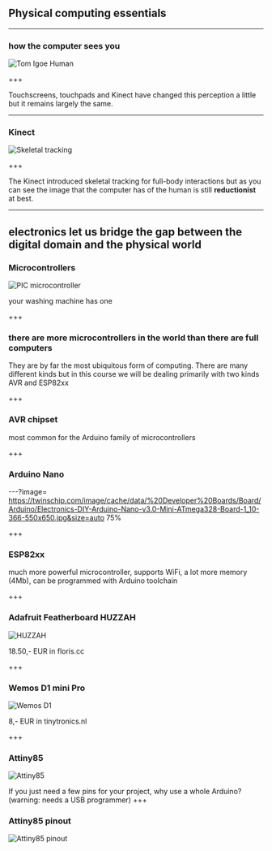 ## Physical computing essentials

---
### how the computer sees you

![Tom Igoe Human](https://interactiondesign.files.wordpress.com/2011/06/igoefinger.jpg)


+++

Touchscreens, touchpads and Kinect have changed this perception a little but it remains largely the same.

---
### Kinect
![Skeletal tracking](http://psychic-vr-lab.com/blog/wp-content/uploads/2015/03/kinect4.png)

+++

The Kinect introduced skeletal tracking for full-body interactions but as you can see the image that the computer has of the human is still **reductionist** at best.

---
electronics let us bridge the gap between the digital domain and the physical world
---
### Microcontrollers

![PIC microcontroller](https://www.elprocus.com/wp-content/uploads/2013/02/33.jpg)

your washing machine has one

+++
### there are more microcontrollers in the world than there are full computers
They are by far the most ubiquitous form of computing. There are many different kinds but in this course we will be dealing primarily with two kinds AVR and ESP82xx

+++
### AVR chipset
most common for the Arduino family of microcontrollers

+++
### Arduino Nano

---?image=
https://twinschip.com/image/cache/data/%20Developer%20Boards/Board/Arduino/Electronics-DIY-Arduino-Nano-v3.0-Mini-ATmega328-Board-1_10-366-550x650.jpg&size=auto 75%

+++
### ESP82xx
much more powerful microcontroller, supports WiFi, a lot more memory (4Mb), can be programmed with Arduino toolchain

+++
### Adafruit Featherboard HUZZAH

![HUZZAH](https://cdn-shop.adafruit.com/480x360/3405-06.jpg)

18.50,- EUR in floris.cc

+++
### Wemos D1 mini Pro

![Wemos D1](https://www.cnx-software.com/wp-content/uploads/2016/09/Wemos_D1_mini_Pro.jpg)

8,- EUR in tinytronics.nl

+++
### Attiny85

![Attiny85](https://www.floris.cc/shop/963-thickbox_default/avr-8-pin-20mhz-8k-4ad-attiny85.jpg)

If you just need a few pins for your project, why use a whole Arduino?
(warning: needs a USB programmer)
+++
### Attiny85 pinout

![Attiny85 pinout](https://cdn.sparkfun.com/assets/f/8/f/d/9/52713d5b757b7fc0658b4567.png)
